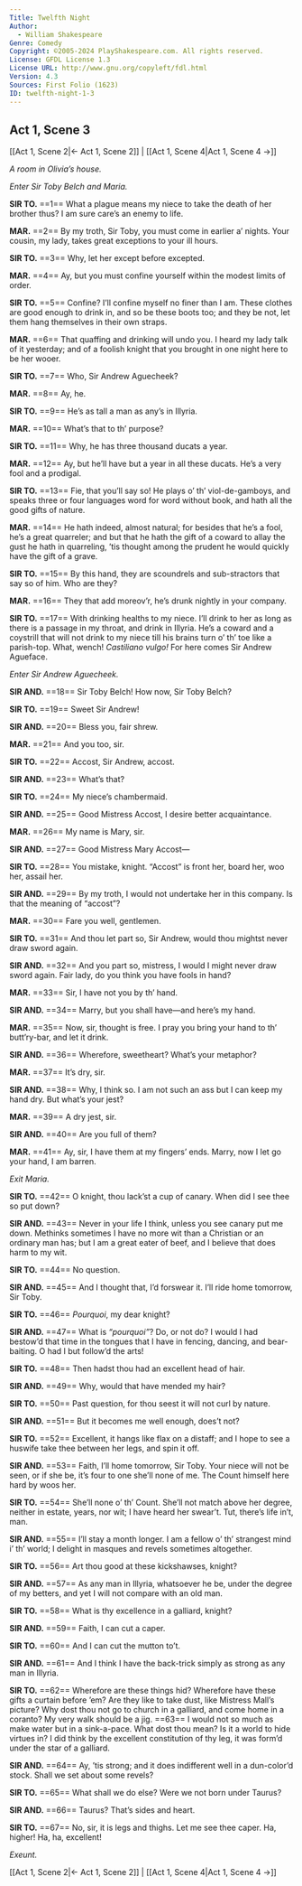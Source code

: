 ```yaml
---
Title: Twelfth Night
Author: 
  - William Shakespeare
Genre: Comedy
Copyright: ©2005-2024 PlayShakespeare.com. All rights reserved.
License: GFDL License 1.3
License URL: http://www.gnu.org/copyleft/fdl.html
Version: 4.3
Sources: First Folio (1623)
ID: twelfth-night-1-3
---
```


## Act 1, Scene 3
[[Act 1, Scene 2|← Act 1, Scene 2]] | [[Act 1, Scene 4|Act 1, Scene 4 →]]

*A room in Olivia’s house.*

*Enter Sir Toby Belch and Maria.*

**SIR TO.**
==1== What a plague means my niece to take the death of her brother thus? I am sure care’s an enemy to life.

**MAR.**
==2== By my troth, Sir Toby, you must come in earlier a’ nights. Your cousin, my lady, takes great exceptions to your ill hours.

**SIR TO.**
==3== Why, let her except before excepted.

**MAR.**
==4== Ay, but you must confine yourself within the modest limits of order.

**SIR TO.**
==5== Confine? I’ll confine myself no finer than I am. These clothes are good enough to drink in, and so be these boots too; and they be not, let them hang themselves in their own straps.

**MAR.**
==6== That quaffing and drinking will undo you. I heard my lady talk of it yesterday; and of a foolish knight that you brought in one night here to be her wooer.

**SIR TO.**
==7== Who, Sir Andrew Aguecheek?

**MAR.**
==8== Ay, he.

**SIR TO.**
==9== He’s as tall a man as any’s in Illyria.

**MAR.**
==10== What’s that to th’ purpose?

**SIR TO.**
==11== Why, he has three thousand ducats a year.

**MAR.**
==12== Ay, but he’ll have but a year in all these ducats. He’s a very fool and a prodigal.

**SIR TO.**
==13== Fie, that you’ll say so! He plays o’ th’ viol-de-gamboys, and speaks three or four languages word for word without book, and hath all the good gifts of nature.

**MAR.**
==14== He hath indeed, almost natural; for besides that he’s a fool, he’s a great quarreler; and but that he hath the gift of a coward to allay the gust he hath in quarreling, ’tis thought among the prudent he would quickly have the gift of a grave.

**SIR TO.**
==15== By this hand, they are scoundrels and sub-stractors that say so of him. Who are they?

**MAR.**
==16== They that add moreov’r, he’s drunk nightly in your company.

**SIR TO.**
==17== With drinking healths to my niece. I’ll drink to her as long as there is a passage in my throat, and drink in Illyria. He’s a coward and a coystrill that will not drink to my niece till his brains turn o’ th’ toe like a parish-top. What, wench! *Castiliano vulgo!* For here comes Sir Andrew Agueface.

*Enter Sir Andrew Aguecheek.*

**SIR AND.**
==18== Sir Toby Belch! How now, Sir Toby Belch?

**SIR TO.**
==19== Sweet Sir Andrew!

**SIR AND.**
==20== Bless you, fair shrew.

**MAR.**
==21== And you too, sir.

**SIR TO.**
==22== Accost, Sir Andrew, accost.

**SIR AND.**
==23== What’s that?

**SIR TO.**
==24== My niece’s chambermaid.

**SIR AND.**
==25== Good Mistress Accost, I desire better acquaintance.

**MAR.**
==26== My name is Mary, sir.

**SIR AND.**
==27== Good Mistress Mary Accost⁠—

**SIR TO.**
==28== You mistake, knight. “Accost” is front her, board her, woo her, assail her.

**SIR AND.**
==29== By my troth, I would not undertake her in this company. Is that the meaning of “accost”?

**MAR.**
==30== Fare you well, gentlemen.

**SIR TO.**
==31== And thou let part so, Sir Andrew, would thou mightst never draw sword again.

**SIR AND.**
==32== And you part so, mistress, I would I might never draw sword again. Fair lady, do you think you have fools in hand?

**MAR.**
==33== Sir, I have not you by th’ hand.

**SIR AND.**
==34== Marry, but you shall have—and here’s my hand.

**MAR.**
==35== Now, sir, thought is free. I pray you bring your hand to th’ butt’ry-bar, and let it drink.

**SIR AND.**
==36== Wherefore, sweetheart? What’s your metaphor?

**MAR.**
==37== It’s dry, sir.

**SIR AND.**
==38== Why, I think so. I am not such an ass but I can keep my hand dry. But what’s your jest?

**MAR.**
==39== A dry jest, sir.

**SIR AND.**
==40== Are you full of them?

**MAR.**
==41== Ay, sir, I have them at my fingers’ ends. Marry, now I let go your hand, I am barren.

*Exit Maria.*

**SIR TO.**
==42== O knight, thou lack’st a cup of canary. When did I see thee so put down?

**SIR AND.**
==43== Never in your life I think, unless you see canary put me down. Methinks sometimes I have no more wit than a Christian or an ordinary man has; but I am a great eater of beef, and I believe that does harm to my wit.

**SIR TO.**
==44== No question.

**SIR AND.**
==45== And I thought that, I’d forswear it. I’ll ride home tomorrow, Sir Toby.

**SIR TO.**
==46== *Pourquoi*, my dear knight?

**SIR AND.**
==47== What is *“pourquoi”*? Do, or not do? I would I had bestow’d that time in the tongues that I have in fencing, dancing, and bear-baiting. O had I but follow’d the arts!

**SIR TO.**
==48== Then hadst thou had an excellent head of hair.

**SIR AND.**
==49== Why, would that have mended my hair?

**SIR TO.**
==50== Past question, for thou seest it will not curl by nature.

**SIR AND.**
==51== But it becomes me well enough, does’t not?

**SIR TO.**
==52== Excellent, it hangs like flax on a distaff; and I hope to see a huswife take thee between her legs, and spin it off.

**SIR AND.**
==53== Faith, I’ll home tomorrow, Sir Toby. Your niece will not be seen, or if she be, it’s four to one she’ll none of me. The Count himself here hard by woos her.

**SIR TO.**
==54== She’ll none o’ th’ Count. She’ll not match above her degree, neither in estate, years, nor wit; I have heard her swear’t. Tut, there’s life in’t, man.

**SIR AND.**
==55== I’ll stay a month longer. I am a fellow o’ th’ strangest mind i’ th’ world; I delight in masques and revels sometimes altogether.

**SIR TO.**
==56== Art thou good at these kickshawses, knight?

**SIR AND.**
==57== As any man in Illyria, whatsoever he be, under the degree of my betters, and yet I will not compare with an old man.

**SIR TO.**
==58== What is thy excellence in a galliard, knight?

**SIR AND.**
==59== Faith, I can cut a caper.

**SIR TO.**
==60== And I can cut the mutton to’t.

**SIR AND.**
==61== And I think I have the back-trick simply as strong as any man in Illyria.

**SIR TO.**
==62== Wherefore are these things hid? Wherefore have these gifts a curtain before ’em? Are they like to take dust, like Mistress Mall’s picture? Why dost thou not go to church in a galliard, and come home in a coranto? My very walk should be a jig.
==63== I would not so much as make water but in a sink-a-pace. What dost thou mean? Is it a world to hide virtues in? I did think by the excellent constitution of thy leg, it was form’d under the star of a galliard.

**SIR AND.**
==64== Ay, ’tis strong; and it does indifferent well in a dun-color’d stock. Shall we set about some revels?

**SIR TO.**
==65== What shall we do else? Were we not born under Taurus?

**SIR AND.**
==66== Taurus? That’s sides and heart.

**SIR TO.**
==67== No, sir, it is legs and thighs. Let me see thee caper. Ha, higher! Ha, ha, excellent!

*Exeunt.*

[[Act 1, Scene 2|← Act 1, Scene 2]] | [[Act 1, Scene 4|Act 1, Scene 4 →]]